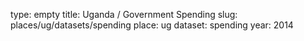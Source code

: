 type: empty
title: Uganda / Government Spending
slug: places/ug/datasets/spending
place: ug
dataset: spending
year: 2014
